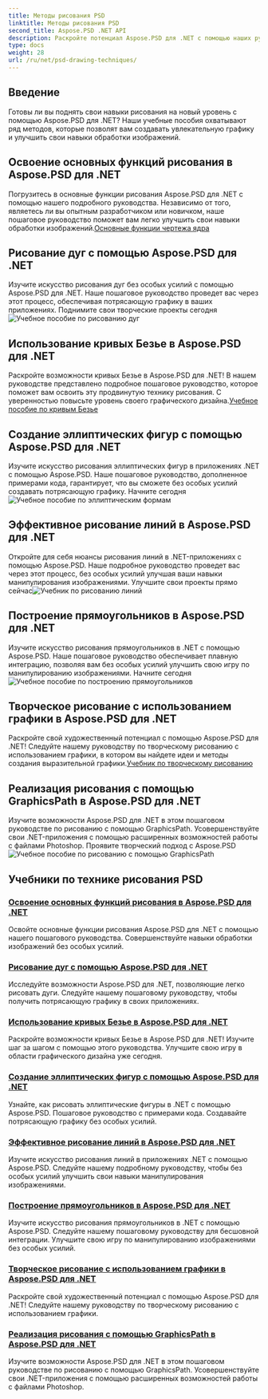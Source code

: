```yaml
---
title: Методы рисования PSD
linktitle: Методы рисования PSD
second_title: Aspose.PSD .NET API
description: Раскройте потенциал Aspose.PSD для .NET с помощью наших руководств! Овладейте основными функциями рисования, создавайте потрясающую графику и совершенствуйте свои навыки манипулирования изображениями.
type: docs
weight: 28
url: /ru/net/psd-drawing-techniques/
---
```


## Введение

Готовы ли вы поднять свои навыки рисования на новый уровень с помощью Aspose.PSD для .NET? Наши учебные пособия охватывают ряд методов, которые позволят вам создавать увлекательную графику и улучшить свои навыки обработки изображений.

## Освоение основных функций рисования в Aspose.PSD для .NET

 Погрузитесь в основные функции рисования Aspose.PSD для .NET с помощью нашего подробного руководства. Независимо от того, являетесь ли вы опытным разработчиком или новичком, наше пошаговое руководство поможет вам легко улучшить свои навыки обработки изображений.[Основные функции чертежа ядра](./mastering-core-drawing-features/)

## Рисование дуг с помощью Aspose.PSD для .NET

 Изучите искусство рисования дуг без особых усилий с помощью Aspose.PSD для .NET. Наше пошаговое руководство проведет вас через этот процесс, обеспечивая потрясающую графику в ваших приложениях. Поднимите свои творческие проекты сегодня![Учебное пособие по рисованию дуг](./drawing-arcs/)

## Использование кривых Безье в Aspose.PSD для .NET

 Раскройте возможности кривых Безье в Aspose.PSD для .NET! В нашем руководстве представлено подробное пошаговое руководство, которое поможет вам освоить эту продвинутую технику рисования. С уверенностью повысьте уровень своего графического дизайна.[Учебное пособие по кривым Безье](./utilizing-bezier-curves/)

## Создание эллиптических фигур с помощью Aspose.PSD для .NET

 Изучите искусство рисования эллиптических фигур в приложениях .NET с помощью Aspose.PSD. Наше пошаговое руководство, дополненное примерами кода, гарантирует, что вы сможете без особых усилий создавать потрясающую графику. Начните сегодня![Учебное пособие по эллиптическим формам](./creating-elliptical-shapes/)

## Эффективное рисование линий в Aspose.PSD для .NET

 Откройте для себя нюансы рисования линий в .NET-приложениях с помощью Aspose.PSD. Наше подробное руководство проведет вас через этот процесс, без особых усилий улучшая ваши навыки манипулирования изображениями. Улучшите свои проекты прямо сейчас![Учебник по рисованию линий](./drawing-lines-effectively/)

## Построение прямоугольников в Aspose.PSD для .NET

Изучите искусство рисования прямоугольников в .NET с помощью Aspose.PSD. Наше пошаговое руководство обеспечивает плавную интеграцию, позволяя вам без особых усилий улучшить свою игру по манипулированию изображениями. Начните сегодня![Учебное пособие по построению прямоугольников](./constructing-rectangles/)

## Творческое рисование с использованием графики в Aspose.PSD для .NET

 Раскройте свой художественный потенциал с помощью Aspose.PSD для .NET! Следуйте нашему руководству по творческому рисованию с использованием графики, в котором вы найдете идеи и методы создания выразительной графики.[Учебник по творческому рисованию](./creative-drawing-using-graphics/)

## Реализация рисования с помощью GraphicsPath в Aspose.PSD для .NET

 Изучите возможности Aspose.PSD для .NET в этом пошаговом руководстве по рисованию с помощью GraphicsPath. Усовершенствуйте свои .NET-приложения с помощью расширенных возможностей работы с файлами Photoshop. Проявите творческий подход с Aspose.PSD![Учебное пособие по рисованию с помощью GraphicsPath](./implementing-drawing-with-graphicspath/)

## Учебники по технике рисования PSD
### [Освоение основных функций рисования в Aspose.PSD для .NET](./mastering-core-drawing-features/)
Освойте основные функции рисования Aspose.PSD для .NET с помощью нашего пошагового руководства. Совершенствуйте навыки обработки изображений без особых усилий.
### [Рисование дуг с помощью Aspose.PSD для .NET](./drawing-arcs/)
Исследуйте возможности Aspose.PSD для .NET, позволяющие легко рисовать дуги. Следуйте нашему пошаговому руководству, чтобы получить потрясающую графику в своих приложениях.
### [Использование кривых Безье в Aspose.PSD для .NET](./utilizing-bezier-curves/)
Раскройте возможности кривых Безье в Aspose.PSD для .NET! Изучите шаг за шагом с помощью этого руководства. Улучшите свою игру в области графического дизайна уже сегодня.
### [Создание эллиптических фигур с помощью Aspose.PSD для .NET](./creating-elliptical-shapes/)
Узнайте, как рисовать эллиптические фигуры в .NET с помощью Aspose.PSD. Пошаговое руководство с примерами кода. Создавайте потрясающую графику без особых усилий.
### [Эффективное рисование линий в Aspose.PSD для .NET](./drawing-lines-effectively/)
Изучите искусство рисования линий в приложениях .NET с помощью Aspose.PSD. Следуйте нашему подробному руководству, чтобы без особых усилий улучшить свои навыки манипулирования изображениями.
### [Построение прямоугольников в Aspose.PSD для .NET](./constructing-rectangles/)
Изучите искусство рисования прямоугольников в .NET с помощью Aspose.PSD. Следуйте нашему пошаговому руководству для бесшовной интеграции. Улучшите свою игру по манипулированию изображениями без особых усилий.
### [Творческое рисование с использованием графики в Aspose.PSD для .NET](./creative-drawing-using-graphics/)
Раскройте свой художественный потенциал с помощью Aspose.PSD для .NET! Следуйте нашему руководству по творческому рисованию с использованием графики.
### [Реализация рисования с помощью GraphicsPath в Aspose.PSD для .NET](./implementing-drawing-with-graphicspath/)
Изучите возможности Aspose.PSD для .NET в этом пошаговом руководстве по рисованию с помощью GraphicsPath. Усовершенствуйте свои .NET-приложения с помощью расширенных возможностей работы с файлами Photoshop.